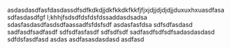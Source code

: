 asdasdasdfasfdasdassdfsdfkdkdjjdkfkkdkfkkfjfjxjdjjdjdjdjjduxuxhxuasdfasasdfasdasdfgf l;khhjfsdsdfdsfdsfdssaddasdsadsa
sdasfasdasdfasdsdfaassadfsfdsfsdf
asdasfasfdsa
sdfsdfasdasd
sadfasdfsadfasdf
sdfsdfasfasdf
sdfsdfsdf
sadfasdfsdfsdfsadasdasdasd
sdfdsfasdfasd
asdas
asdfasasdasdasd
asdfasd
